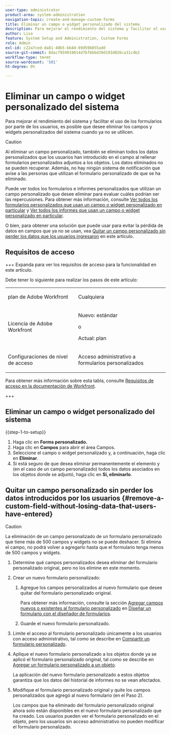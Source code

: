 ```yaml
---
user-type: administrator
product-area: system-administration
navigation-topic: create-and-manage-custom-forms
title: Eliminar un campo o widget personalizado del sistema
description: Para mejorar el rendimiento del sistema y facilitar el uso de los formularios por parte de los usuarios, es posible que desee eliminar los campos y widgets personalizados del sistema cuando ya no se utilicen.
author: Lisa
feature: System Setup and Administration, Custom Forms
role: Admin
exl-id: c22a7ced-da81-40b5-bb4d-69d59b855add
source-git-commit: 8dac7959919014d7bfbbbd39d193d026ca31c4b2
workflow-type: tm+mt
source-wordcount: '581'
ht-degree: 0%

---
```


# Eliminar un campo o widget personalizado del sistema

Para mejorar el rendimiento del sistema y facilitar el uso de los formularios por parte de los usuarios, es posible que desee eliminar los campos y widgets personalizados del sistema cuando ya no se utilicen.

>[!CAUTION]
>
>Al eliminar un campo personalizado, también se eliminan todos los datos personalizados que los usuarios han introducido en el campo al rellenar formularios personalizados adjuntos a los objetos. Los datos eliminados no se pueden recuperar. Además, no hay ningún sistema de notificación que avise a las personas que utilizan el formulario personalizado de que se ha eliminado.
>
>Puede ver todos los formularios e informes personalizados que utilizan un campo personalizado que desee eliminar para evaluar cuáles podrían ser las repercusiones. Para obtener más información, consulte [Ver todos los formularios personalizados que usan un campo o widget personalizado en particular](../../../administration-and-setup/customize-workfront/create-manage-custom-forms/view-all-custom-forms-that-use-a-particular-custom-field.md) y [Ver todos los informes que usan un campo o widget personalizado en particular](../../../administration-and-setup/customize-workfront/create-manage-custom-forms/view-all-reports-that-use-a-particular-custom-field.md).
>
>O bien, para obtener una solución que puede usar para evitar la pérdida de datos en campos que ya no se usan, vea [Quitar un campo personalizado sin perder los datos que los usuarios ingresaron](#remove-a-custom-field-without-losing-data-that-users-have-entered) en este artículo.

## Requisitos de acceso

+++ Expanda para ver los requisitos de acceso para la funcionalidad en este artículo.

Debe tener lo siguiente para realizar los pasos de este artículo:

<table style="table-layout:auto"> 
 <col> 
 <col> 
 <tbody> 
  <tr data-mc-conditions=""> 
   <td role="rowheader"> <p>plan de Adobe Workfront</p> </td> 
   <td>Cualquiera</td> 
  </tr> 
  <tr> 
   <td role="rowheader">Licencia de Adobe Workfront</td> 
   <td>
   <p>Nuevo: estándar</p>
   <p>o</p>
   <p>Actual: plan</p></td>
  </tr> 
  <tr data-mc-conditions=""> 
   <td role="rowheader">Configuraciones de nivel de acceso</td> 
   <td> <p>Acceso administrativo a formularios personalizados</p> </td> 
  </tr> 
 </tbody> 
</table>

Para obtener más información sobre esta tabla, consulte [Requisitos de acceso en la documentación de Workfront](/help/quicksilver/administration-and-setup/add-users/access-levels-and-object-permissions/access-level-requirements-in-documentation.md).

+++

## Eliminar un campo o widget personalizado del sistema

{{step-1-to-setup}}

1. Haga clic en **Forms personalizado.**
1. Haga clic en **Campos** para abrir el área Campos.
1. Seleccione el campo o widget personalizado y, a continuación, haga clic en **Eliminar**.
1. Si está seguro de que desea eliminar permanentemente el elemento y (en el caso de un campo personalizado) todos los datos asociados en los objetos donde se adjuntó, haga clic en **Sí, eliminarlo**.

## Quitar un campo personalizado sin perder los datos introducidos por los usuarios {#remove-a-custom-field-without-losing-data-that-users-have-entered}

>[!CAUTION]
>
>La eliminación de un campo personalizado de un formulario personalizado que tiene más de 500 campos y widgets no se puede deshacer. Si elimina el campo, no podrá volver a agregarlo hasta que el formulario tenga menos de 500 campos y widgets.

1. Determine qué campos personalizados desea eliminar del formulario personalizado original, pero no los elimine en este momento.
1. Crear un nuevo formulario personalizado:

   1. Agregue los campos personalizados al nuevo formulario que desee quitar del formulario personalizado original.

      Para obtener más información, consulte la sección [Agregar campos nuevos o existentes al formulario personalizado](/help/quicksilver/administration-and-setup/customize-workfront/create-manage-custom-forms/form-designer/design-a-form/design-a-form.md#add-new-or-existing-fields-to-your-custom-form) en [Diseñar un formulario con el diseñador de formularios](/help/quicksilver/administration-and-setup/customize-workfront/create-manage-custom-forms/form-designer/design-a-form/design-a-form.md).

   1. Guarde el nuevo formulario personalizado.

1. Limite el acceso al formulario personalizado únicamente a los usuarios con acceso administrativo, tal como se describe en [Compartir un formulario personalizado](../../../administration-and-setup/customize-workfront/create-manage-custom-forms/share-access-to-a-custom-form.md).
1. Aplique el nuevo formulario personalizado a los objetos donde ya se aplicó el formulario personalizado original, tal como se describe en [Agregar un formulario personalizado a un objeto](../../../workfront-basics/work-with-custom-forms/add-a-custom-form-to-an-object.md).

   La aplicación del nuevo formulario personalizado a estos objetos garantiza que los datos del historial de informes no se vean afectados.

1. Modifique el formulario personalizado original y quite los campos personalizados que agregó al nuevo formulario (en el Paso 2).

   Los campos que ha eliminado del formulario personalizado original ahora solo están disponibles en el nuevo formulario personalizado que ha creado. Los usuarios pueden ver el formulario personalizado en el objeto, pero los usuarios sin acceso administrativo no pueden modificar el formulario personalizado.
